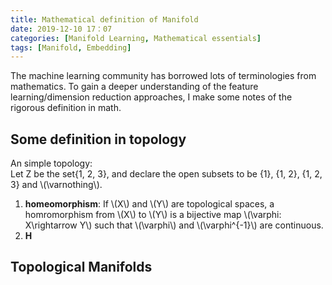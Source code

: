 ```yaml
---
title: Mathematical definition of Manifold
date: 2019-12-10 17：07
categories: [Manifold Learning, Mathematical essentials]
tags: [Manifold, Embedding]
---
```


The machine learning community has borrowed lots of terminologies from mathematics. To gain a deeper understanding of the feature learning/dimension reduction approaches, I make some notes of the rigorous definition in math. 
## Some definition in topology

An simple topology:\
Let Z be the set\{1, 2, 3\}, and declare the open subsets to be \{1\}, \{1, 2\}, \{1, 2, 3\} and \\(\varnothing\\).


1. **homeomorphism**: If \\(X\\) and \\(Y\\) are topological spaces, a homromorphism from \\(X\\) to \\(Y\\) is a bijective map \\(\varphi: X\rightarrow Y\\) such that  \\(\varphi\\) and \\(\varphi^{-1}\\) are continuous.
2. **H**
   
    
    
## Topological Manifolds
